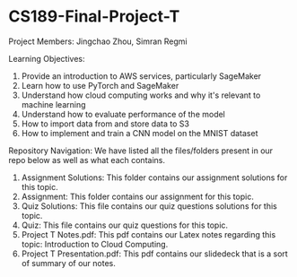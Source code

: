 # CS189-Final-Project-T

Project Members: Jingchao Zhou, Simran Regmi

Learning Objectives:
1) Provide an introduction to AWS services, particularly SageMaker
2) Learn how to use PyTorch and SageMaker
3) Understand how cloud computing works and why it's relevant to machine learning
4) Understand how to evaluate performance of the model
6) How to import data from and store data to S3
7) How to implement and train a CNN model on the MNIST dataset


Repository Navigation: We have listed all the files/folders present in our repo below as well as what each contains.
1) Assignment Solutions: This folder contains our assignment solutions for this topic.
2) Assignment: This folder contains our assignment for this topic.
3) Quiz Solutions: This file contains our quiz questions solutions for this topic.
4) Quiz: This file contains our quiz questions for this topic.
6) Project T Notes.pdf: This pdf contains our Latex notes regarding this topic: Introduction to Cloud Computing.
7) Project T Presentation.pdf: This pdf contains our slidedeck that is a sort of summary of our notes.

